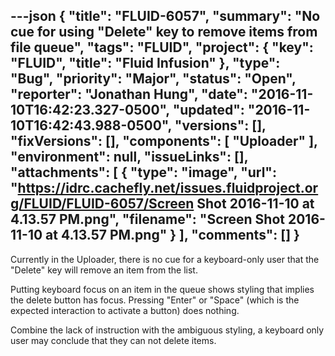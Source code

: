 ---json
{
  "title": "FLUID-6057",
  "summary": "No cue for using \"Delete\" key to remove items from file queue",
  "tags": "FLUID",
  "project": {
    "key": "FLUID",
    "title": "Fluid Infusion"
  },
  "type": "Bug",
  "priority": "Major",
  "status": "Open",
  "reporter": "Jonathan Hung",
  "date": "2016-11-10T16:42:23.327-0500",
  "updated": "2016-11-10T16:42:43.988-0500",
  "versions": [],
  "fixVersions": [],
  "components": [
    "Uploader"
  ],
  "environment": null,
  "issueLinks": [],
  "attachments": [
    {
      "type": "image",
      "url": "https://idrc.cachefly.net/issues.fluidproject.org/FLUID/FLUID-6057/Screen Shot 2016-11-10 at 4.13.57 PM.png",
      "filename": "Screen Shot 2016-11-10 at 4.13.57 PM.png"
    }
  ],
  "comments": []
}
---
Currently in the Uploader, there is no cue for a keyboard-only user that the "Delete" key will remove an item from the list.&#x20;

Putting keyboard focus on an item in the queue shows styling that implies the delete button has focus. Pressing "Enter" or "Space" (which is the expected interaction to activate a button) does nothing.

Combine the lack of instruction with the ambiguous styling, a keyboard only user may conclude that they can not delete items.

        